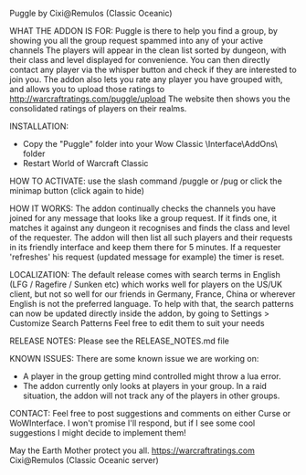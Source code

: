 Puggle
by Cixi@Remulos (Classic Oceanic)

WHAT THE ADDON IS FOR:
  Puggle is there to help you find a group, by showing you all the group request spammed into any of your active channels
  The players will appear in the clean list sorted by dungeon, with their class and level displayed for convenience.
  You can then directly contact any player via the whisper button and check if they are interested to join you. 
  The addon also lets you rate any player you have grouped with, and allows you to upload those ratings to http://warcraftratings.com/puggle/upload
  The website then shows you the consolidated ratings of players on their realms.


INSTALLATION:
  - Copy the "Puggle" folder into your Wow Classic \Interface\AddOns\ folder
  - Restart World of Warcraft Classic
 
  
HOW TO ACTIVATE:
  use the slash command /puggle or /pug
  or click the minimap button (click again to hide)
  
   
HOW IT WORKS:
  The addon continually checks the channels you have joined for any message that looks like a group request.
  If it finds one, it matches it against any dungeon it recognises and finds the class and level of the requester.
  The addon will then list all such players and their requests in its friendly interface and keep them there for 5 minutes.
  If a requester 'refreshes' his request (updated message for example) the timer is reset.
  
 
LOCALIZATION:
The default release comes with search terms in English (LFG / Ragefire / Sunken etc) which works well for players on the US/UK client, but not so well for our friends in Germany, France, China or wherever English is not the preferred language.
To help with that, the search patterns can now be updated directly inside the addon, by going to Settings > Customize Search Patterns
Feel free to edit them to suit your needs
    

RELEASE NOTES:
Please see the RELEASE_NOTES.md file

KNOWN ISSUES:
There are some known issue we are working on:
- A player in the group getting mind controlled might throw a lua error.
- The addon currently only looks at players in your group. In a raid situation, the addon will not track any of the players in other groups.


CONTACT:
  Feel free to post suggestions and comments on either Curse or WoWInterface. 
  I won't promise I'll respond, but if I see some cool suggestions I might decide to implement them!
  
  May the Earth Mother protect you all.
  https://warcraftratings.com
  Cixi@Remulos (Classic Oceanic server)
  
  
